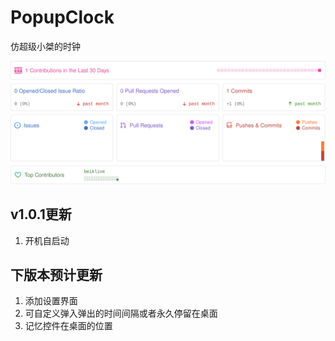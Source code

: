 # PopupClock
仿超级小桀的时钟

![Alt](img/8f909ccbea090049c56d63c46e847bc678b7a403.svg+xml "Repobeats analytics image")



## v1.0.1更新

1. 开机自启动



## 下版本预计更新

1. 添加设置界面
2. 可自定义弹入弹出的时间间隔或者永久停留在桌面
3. 记忆控件在桌面的位置
